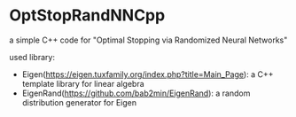 # OptStopRandNNCpp
 a simple C++ code for "Optimal Stopping via Randomized Neural Networks"

used library: 
- Eigen(https://eigen.tuxfamily.org/index.php?title=Main_Page): a C++ template library for linear algebra
- EigenRand(https://github.com/bab2min/EigenRand): a random distribution generator for Eigen

